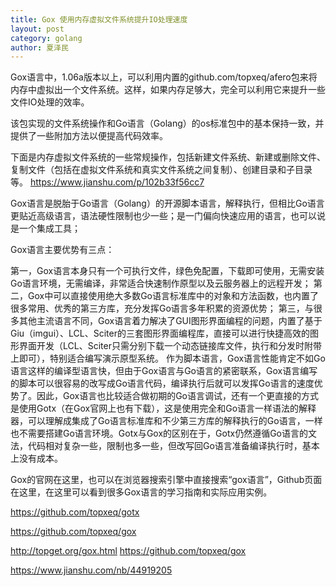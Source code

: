 ```yaml
---
title: Gox 使用内存虚拟文件系统提升IO处理速度
layout: post
category: golang
author: 夏泽民
---
```

Gox语言中，1.06a版本以上，可以利用内置的github.com/topxeq/afero包来将内存中虚拟出一个文件系统。这样，如果内存足够大，完全可以利用它来提升一些文件IO处理的效率。

该包实现的文件系统操作和Go语言（Golang）的os标准包中的基本保持一致，并提供了一些附加方法以便提高代码效率。

下面是内存虚拟文件系统的一些常规操作，包括新建文件系统、新建或删除文件、复制文件（包括在虚拟文件系统和真实文件系统之间复制）、创建目录和子目录等。
https://www.jianshu.com/p/102b33f56cc7
<!-- more -->
Gox语言是脱胎于Go语言（Golang）的开源脚本语言，解释执行，但相比Go语言更贴近高级语言，语法硬性限制也少一些；是一门偏向快速应用的语言，也可以说是一个集成工具；

Gox语言主要优势有三点：

第一，Gox语言本身只有一个可执行文件，绿色免配置，下载即可使用，无需安装Go语言环境，无需编译，非常适合快速制作原型以及云服务器上的远程开发；
第二，Gox中可以直接使用绝大多数Go语言标准库中的对象和方法函数，也内置了很多常用、优秀的第三方库，充分发挥Go语言多年积累的资源优势；
第三，与很多其他主流语言不同，Gox语言着力解决了GUI图形界面编程的问题，内置了基于Giu（imgui）、LCL、Sciter的三套图形界面编程库，直接可以进行快捷高效的图形界面开发（LCL、Sciter只需分别下载一个动态链接库文件，执行和分发时附带上即可），特别适合编写演示原型系统。
作为脚本语言，Gox语言性能肯定不如Go语言这样的编译型语言快，但由于Gox语言与Go语言的紧密联系，Gox语言编写的脚本可以很容易的改写成Go语言代码，编译执行后就可以发挥Go语言的速度优势了。因此，Gox语言也比较适合做初期的Go语言调试，还有一个更直接的方式是使用Gotx（在Gox官网上也有下载），这是使用完全和Go语言一样语法的解释器，可以理解成集成了Go语言标准库和不少第三方库的解释执行的Go语言，一样也不需要搭建Go语言环境。Gotx与Gox的区别在于，Gotx仍然遵循Go语言的文法，代码相对复杂一些，限制也多一些，但改写回Go语言准备编译执行时，基本上没有成本。

Gox的官网在这里，也可以在浏览器搜索引擎中直接搜索“gox语言”，Github页面在这里，在这里可以看到很多Gox语言的学习指南和实际应用实例。

https://github.com/topxeq/gotx

https://github.com/topxeq/gox

http://topget.org/gox.html
https://github.com/topxeq/gox

https://www.jianshu.com/nb/44919205